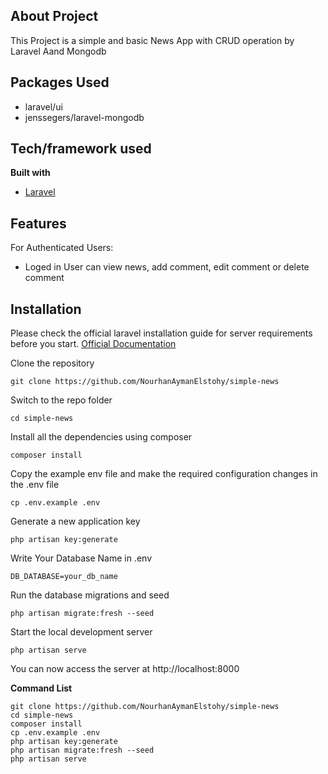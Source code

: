 ## About Project

This Project is a simple and basic News App with CRUD operation by Laravel Aand Mongodb

## Packages Used

-   laravel/ui
-   jenssegers/laravel-mongodb

## Tech/framework used

<b>Built with</b>

-   [Laravel](https://laravel.com)

## Features

For Authenticated Users:

-   Loged in User can view news, add comment, edit comment or delete comment

## Installation

Please check the official laravel installation guide for server requirements before you start. [Official Documentation](https://laravel.com/docs/7.x/installation#installation)

Clone the repository

```
git clone https://github.com/NourhanAymanElstohy/simple-news
```

Switch to the repo folder

```
cd simple-news
```

Install all the dependencies using composer

```
composer install
```

Copy the example env file and make the required configuration changes in the .env file

```
cp .env.example .env
```

Generate a new application key

```
php artisan key:generate
```

Write Your Database Name in .env

```
DB_DATABASE=your_db_name
```

Run the database migrations and seed

```
php artisan migrate:fresh --seed
```

Start the local development server

```
php artisan serve
```

You can now access the server at http://localhost:8000

**Command List**

```
git clone https://github.com/NourhanAymanElstohy/simple-news
cd simple-news
composer install
cp .env.example .env
php artisan key:generate
php artisan migrate:fresh --seed
php artisan serve
```
